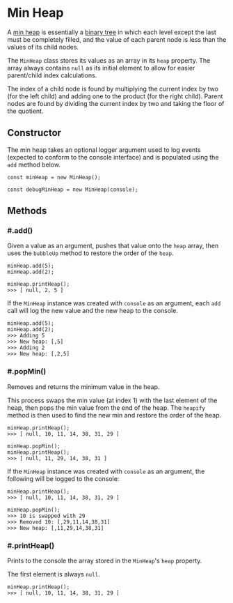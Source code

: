 # Min Heap
A [min heap](https://en.wikipedia.org/wiki/Binary_heap) is essentially a [binary tree](https://en.wikipedia.org/wiki/Binary_tree) in which each level except the last must be completely filled, and the value of each parent node is less than the values of its child nodes.

The `MinHeap` class stores its values as an array in its `heap` property. The array always contains `null` as its initial element to allow for easier parent/child index calculations.

The index of a child node is found by multiplying the current index by two (for the left child) and adding one to the product (for the right child). Parent nodes are found by dividing the current index by two and taking the floor of the quotient.

## Constructor
The min heap takes an optional logger argument used to log events (expected to conform to the console interface) and is populated using the `add` method below.
```
const minHeap = new MinHeap();

const debugMinHeap = new MinHeap(console);
```

## Methods
### \#.add()
Given a value as an argument, pushes that value onto the `heap` array, then uses the `bubbleUp` method to restore the order of the `heap`.
```
minHeap.add(5);
minHeap.add(2);

minHeap.printHeap();
>>> [ null, 2, 5 ]
```

If the `MinHeap` instance was created with `console` as an argument, each `add` call will log the new value and the new heap to the console.
```
minHeap.add(5);
minHeap.add(2);
>>> Adding 5
>>> New heap: [,5]
>>> Adding 2
>>> New heap: [,2,5]
```

### \#.popMin()
Removes and returns the minimum value in the heap. 

This process swaps the min value (at index 1) with the last element of the heap, then pops the min value from the end of the heap. The `heapify` method is then used to find the new min and restore the order of the heap.
```
minHeap.printHeap();
>>> [ null, 10, 11, 14, 38, 31, 29 ]

minHeap.popMin();
minHeap.printHeap();
>>> [ null, 11, 29, 14, 38, 31 ]
```

If the `MinHeap` instance was created with `console` as an argument, the following will be logged to the console:
```
minHeap.printHeap();
>>> [ null, 10, 11, 14, 38, 31, 29 ]

minHeap.popMin();
>>> 10 is swapped with 29
>>> Removed 10: [,29,11,14,38,31]
>>> New heap: [,11,29,14,38,31]

```

### \#.printHeap()
Prints to the console the array stored in the `MinHeap`'s `heap` property. 

The first element is always `null`.
```
minHeap.printHeap();
>>> [ null, 10, 11, 14, 38, 31, 29 ]
```